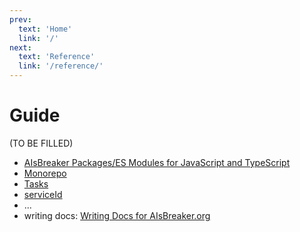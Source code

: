 ```yaml
---
prev:
  text: 'Home'
  link: '/'
next:
  text: 'Reference'
  link: '/reference/'
---
```


Guide
=====


(TO BE FILLED)

- [AIsBreaker Packages/ES Modules for JavaScript and TypeScript](./aisbreaker-modules.md)
- [Monorepo](./monorepo.md)
- [Tasks](./tasks.md)
- [serviceId](./serviceId.md)
- ...
- writing docs: [Writing Docs for AIsBreaker.org](./writing-docs/)



